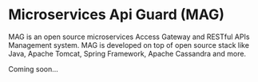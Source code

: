 # Microservices Api Guard (MAG)
MAG is an open source microservices Access Gateway and RESTful APIs Management system.  MAG is developed on top of open source stack like Java, Apache Tomcat, Spring Framework, Apache Cassandra and more.

Coming soon...
